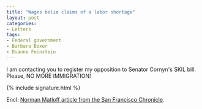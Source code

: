```yaml
---
title: "Wages belie claims of a labor shortage"
layout: post
categories:
- Letters
tags:
- Federal government
- Barbara Boxer
- Dianne Feinstein
---
```


I am contacting you to register my opposition to Senator Cornyn's SKIL bill. Please, NO MORE IMMIGRATION!

{% include signature.html %}

Encl: [Norman Matloff article from the San Francisco Chronicle](https://sfgate.com/cgi-bin/article.cgi?file=/chronicle/archive/2006/12/07/EDGOULJ5BC1.DTL).
